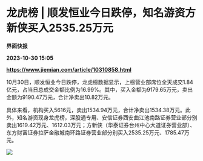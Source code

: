 # 龙虎榜 | 顺发恒业今日跌停，知名游资方新侠买入2535.25万元
**界面快报**

**2023-10-30 15:05**

**https://www.jiemian.com/article/10310858.html**

10月30日，顺发恒业今日跌停，龙虎榜数据显示，上榜营业部席位全天成交1.84亿元，占当日总成交金额比例为16.99%。其中，买入金额为9179.65万元，卖出金额为9190.47万元，合计净卖出10.82万元。

具体来看，机构买入5616元，卖出1534.94万元，合计净卖出1534.38万元。此外，知名游资现身龙虎榜，深股通专用、安信证券西安曲江池南路证券营业部分别卖出1619.42万元、1612.03万元；方新侠（华泰证券台州中心大道证券营业部）、东方财富证券拉萨金融城南环路证券营业部分别买入2535.25万元、1785.47万元。

![](https://img3.jiemian.com/101/original/20231030/169867793429382500_a700xH.png)
